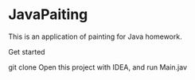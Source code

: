 # JavaPaiting
This is an application of painting for Java homework.

Get started

git clone 
Open this project with IDEA, and run Main.jav
